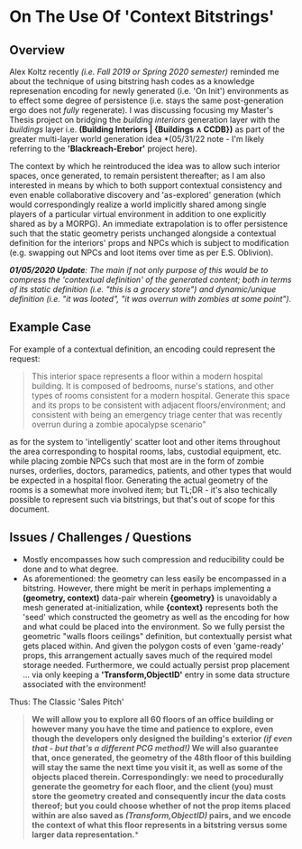 
# On The Use Of 'Context Bitstrings'

## Overview

Alex Koltz recently *(i.e. Fall 2019 or Spring 2020 semester)* reminded me about the technique of using bitstring hash codes as a knowledge represenation encoding for newly generated (i.e. 'On Init') environments as to effect some degree of persistence (i.e. stays the same post-generation ergo does not *fully* regenerate). I was discussing focusing my Master's Thesis project on bridging the *building interiors* generation layer with the *buildings* layer i.e. **(Building Interiors | {Buildings ∧ CCDB})** as part of the greater multi-layer world generation idea *(05/31/22 note - I'm likely referring to the **'Blackreach-Erebor'** project here). 

The context by which he reintroduced the idea was to allow such interior spaces, once generated, to remain persistent thereafter; as I am also interested in means by which to both support contextual consistency and even enable collaborative discovery and 'as-explored' generation (which would correspondingly realize a world implicitly shared among single players of a particular virtual environment in addition to one explicitly shared as by a MORPG). An immediate extrapolation is to offer persistence such that the static geometry perists unchanged alongside a contextual definition for the interiors' props and NPCs which is subject to modification (e.g. swapping out NPCs and loot items over time as per E.S. Oblivion).

***01/05/2020 Update**: The main if not only purpose of this would be to compress the 'contextual definition' of the generated content; both in terms of its static definition (i.e. "this is a grocery store") and dynamic/unique definition (i.e. "it was looted", "it was overrun with zombies at some point").*

## Example Case

For example of a contextual definition, an encoding could represent the request:
> This interior space represents a floor within a modern hospital building. It is composed of bedrooms, nurse's stations, and other types of rooms consistent for a modern hospital. Generate this space and its props to be consistent with adjacent floors/environment; and consistent with being an emergency triage center that was recently overrun during a zombie apocalypse scenario"

as for the system to 'intelligently' scatter loot and other items throughout the area corresponding to hospital rooms, labs, custodial equipment, etc. while placing zombie NPCs such that most are in the form of zombie nurses, orderlies, doctors, paramedics, patients, and other types that would be expected in a hospital floor. Generating the actual geometry of the rooms is a somewhat more involved item; but TL;DR - it's also techically possible to represent such via bitstrings, but that's out of scope for this document.

## Issues / Challenges / Questions

* Mostly encompasses how such compression and reducibility could be done and to what degree. 
* As aforementioned: the geometry can less easily be encompassed in a bitstring. However, there might be merit in perhaps implementing a **(geometry, context)** data-pair wherein **{geometry}** is unavoidably a mesh generated at-initialization, while **{context}** represents both the 'seed' which constructed the geometry as well as the encoding for how and what could be placed into the environment. So we fully persist the geometric "walls floors ceilings" definition, but contextually persist what gets placed within. And given the polygon costs of even 'game-ready' props, this arrangement actually saves much of the required model storage needed. Furthermore, we could actually persist prop placement … via only keeping a **'Transform,ObjectID'** entry in some data structure associated with the environment!

Thus: The Classic 'Sales Pitch'

> **We will allow you to explore all 60 floors of an office building or however many you have the time and patience to explore, even though the developers only designed the building's exterior *(if even that - but that's a different PCG method!)* We will also guarantee that, once generated, the geometry of the 48th floor of this building will stay the same the next time you visit it, as well as some of the objects placed therein. Correspondingly: we need to procedurally generate the geometry for each floor, and the client (you) must store the geometry created and consequently incur the data costs thereof; but you could choose whether of not the prop items placed within are also saved as *(Transform,ObjectID)* pairs, and we encode the context of what this floor represents in a bitstring versus some larger data representation.***
